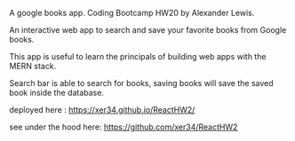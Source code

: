A google books app. Coding Bootcamp HW20 by Alexander Lewis.

An interactive web app to search and save your favorite books from Google books.

This app is useful to learn the principals of building web apps with the MERN stack.

Search bar is able to search for books, saving books will save the saved book inside the database.

deployed here : https://xer34.github.io/ReactHW2/

see under the hood here: https://github.com/xer34/ReactHW2
